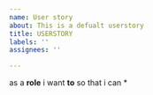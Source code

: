 ```yaml
---
name: User story
about: This is a defualt userstory
title: USERSTORY
labels: ''
assignees: ''

---
```


as a **role** i want **to** so that i can *
